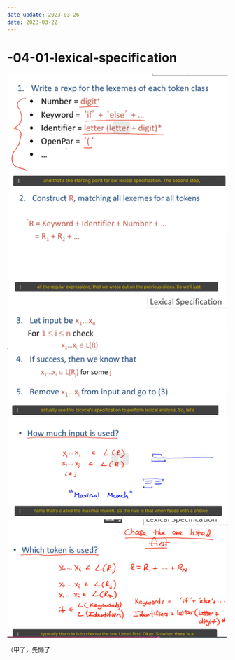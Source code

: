 ```yaml
---
date_update: 2023-03-26
date: 2023-03-22
---
```


# -04-01-lexical-specification

<img src="04-01-lexical-specification.assets/image-20230322181915841.png" alt="image-20230322181915841" style="zoom:67%;" />



<img src="04-01-lexical-specification.assets/image-20230322181937050.png" alt="image-20230322181937050" style="zoom:67%;" />



<img src="04-01-lexical-specification.assets/image-20230322182004866.png" alt="image-20230322182004866" style="zoom:67%;" />



<img src="04-01-lexical-specification.assets/image-20230322182259768.png" alt="image-20230322182259768" style="zoom:67%;" />



<img src="04-01-lexical-specification.assets/image-20230322182514124.png" alt="image-20230322182514124" style="zoom:67%;" />



（甲了，先懒了
